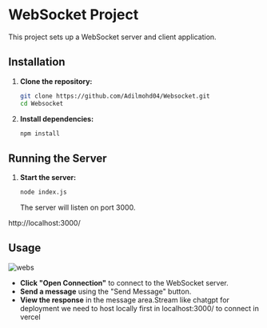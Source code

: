 # WebSocket Project

This project sets up a WebSocket server and client application. 

## Installation

1. **Clone the repository:**

   ```bash
   git clone https://github.com/Adilmohd04/Websocket.git
   cd Websocket
   ```

2. **Install dependencies:**

   ```bash
   npm install
   ```

## Running the Server

1. **Start the server:**

   ```bash
   node index.js
   ```

   The server will listen on port 3000.

http://localhost:3000/
## Usage
![webs](https://github.com/user-attachments/assets/22d37d80-c91f-4570-a3dd-bf65571cb762)

- **Click "Open Connection"** to connect to the WebSocket server.
- **Send a message** using the "Send Message" button.
- **View the response** in the message area.Stream like chatgpt
  for deployment we need to host locally first in localhost:3000/ to connect in vercel
